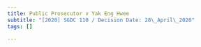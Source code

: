 ```yaml
---
title: Public Prosecutor v Yak Eng Hwee
subtitle: "[2020] SGDC 110 / Decision Date: 28\_April\_2020"
tags: []

---
```

